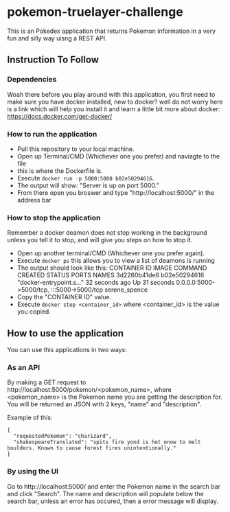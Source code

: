 # pokemon-truelayer-challenge

This is an Pokedex application that returns Pokemon information in a very fun and silly way uisng a REST API.

## Instruction To Follow

### Dependencies

Woah there before you play around with this application, you first need to make sure you have docker installed, new to docker? well do not worry here is a link which will help you install it and learn a little bit more about docker: https://docs.docker.com/get-docker/ 


### How to run the application

* Pull this repository to your local machine.
* Open up Terminal/CMD (Whichever one you prefer) and naviagte to the file
* this is where the Dockerfile is.
* Execute `docker run -p 5000:5000 b02e50294616`. 
* The output will show:
 "Server is up on port 5000."
* From there open you broswer and type "http://localhost:5000/" in the address bar 

### How to stop the application 

Remember a docker deamon does not stop working in the background unless you tell it to stop, and will give you steps on how to stop it.

* Open up another terminal/CMD (Whichever one you prefer again).
* Execute `docker ps` this allows you to view a list of deamons is running
* The output should look like this: 
CONTAINER ID   IMAGE          COMMAND                  CREATED          STATUS          PORTS                                       NAMES
3d2260b41de6   b02e50294616   "docker-entrypoint.s…"   32 seconds ago   Up 31 seconds   0.0.0.0:5000->5000/tcp, :::5000->5000/tcp   serene_spence
* Copy the "CONTAINER ID" value.
* Execute `docker stop <container_id>` where <container_id> is the value you copied.

## How to use the application

You can use this applications in two ways:

### As an API

By making a GET request to http://localhost:5000/pokemon/<pokemon_name>, where <pokemon_name> is the Pokemon name you are getting the description for. 
You will be returned an JSON with 2 keys, "name" and "description".

Example of this:
```` 
{
  "requestedPokemon": "charizard",
  "shakespeareTranslated": "spits fire yond is hot enow to melt boulders. Known to cause forest fires unintentionally."
}
```` 

### By using the UI

Go to http://localhost:5000/ and enter the Pokemon name in the search bar and click "Search".
The name and description will populate below the search bar, unless an error has occured, then a error message will display.
